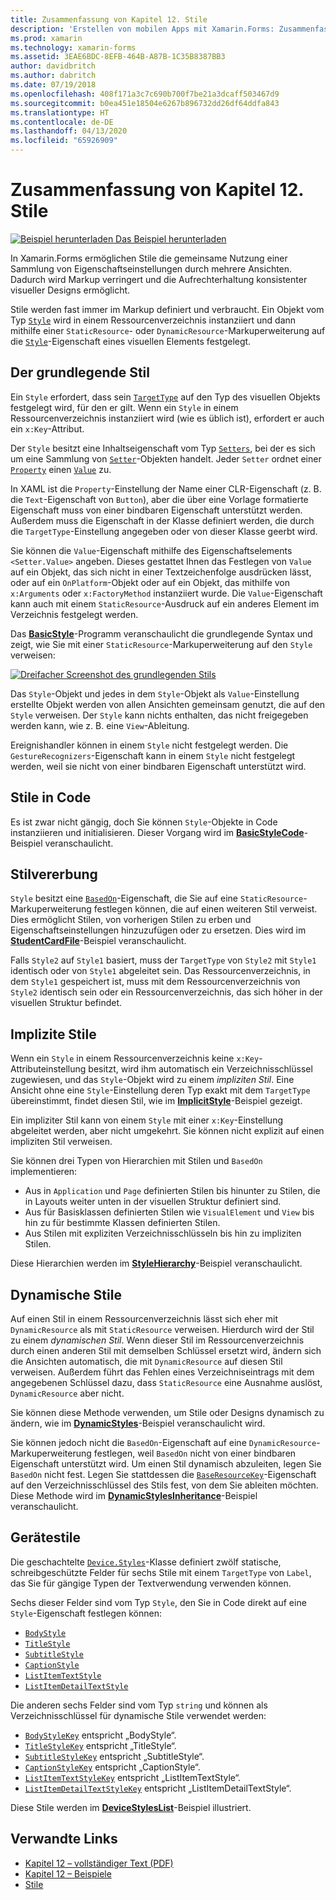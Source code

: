 ```yaml
---
title: Zusammenfassung von Kapitel 12. Stile
description: 'Erstellen von mobilen Apps mit Xamarin.Forms: Zusammenfassung von Kapitel 12. Stile'
ms.prod: xamarin
ms.technology: xamarin-forms
ms.assetid: 3EAE6BDC-8EFB-464B-A87B-1C35B8387BB3
author: davidbritch
ms.author: dabritch
ms.date: 07/19/2018
ms.openlocfilehash: 408f171a3c7c690b700f7be21a3dcaff503467d9
ms.sourcegitcommit: b0ea451e18504e6267b896732dd26df64ddfa843
ms.translationtype: HT
ms.contentlocale: de-DE
ms.lasthandoff: 04/13/2020
ms.locfileid: "65926909"
---
```

# <a name="summary-of-chapter-12-styles"></a>Zusammenfassung von Kapitel 12. Stile

[![Beispiel herunterladen](~/media/shared/download.png) Das Beispiel herunterladen](https://github.com/xamarin/xamarin-forms-book-samples/tree/master/Chapter12)

In Xamarin.Forms ermöglichen Stile die gemeinsame Nutzung einer Sammlung von Eigenschaftseinstellungen durch mehrere Ansichten. Dadurch wird Markup verringert und die Aufrechterhaltung konsistenter visueller Designs ermöglicht.

Stile werden fast immer im Markup definiert und verbraucht. Ein Objekt vom Typ [`Style`](xref:Xamarin.Forms.Style) wird in einem Ressourcenverzeichnis instanziiert und dann mithilfe einer `StaticResource`- oder `DynamicResource`-Markuperweiterung auf die [`Style`](xref:Xamarin.Forms.NavigableElement.Style)-Eigenschaft eines visuellen Elements festgelegt.

## <a name="the-basic-style"></a>Der grundlegende Stil

Ein `Style` erfordert, dass sein [`TargetType`](xref:Xamarin.Forms.Style.TargetType) auf den Typ des visuellen Objekts festgelegt wird, für den er gilt. Wenn ein `Style` in einem Ressourcenverzeichnis instanziiert wird (wie es üblich ist), erfordert er auch ein `x:Key`-Attribut.

Der `Style` besitzt eine Inhaltseigenschaft vom Typ [`Setters`](xref:Xamarin.Forms.Style.Setters), bei der es sich um eine Sammlung von [`Setter`](xref:Xamarin.Forms.Setter)-Objekten handelt. Jeder `Setter` ordnet einer [`Property`](xref:Xamarin.Forms.Setter.Property) einen [`Value`](xref:Xamarin.Forms.Setter.Value) zu.

In XAML ist die `Property`-Einstellung der Name einer CLR-Eigenschaft (z. B. die `Text`-Eigenschaft von `Button`), aber die über eine Vorlage formatierte Eigenschaft muss von einer bindbaren Eigenschaft unterstützt werden. Außerdem muss die Eigenschaft in der Klasse definiert werden, die durch die `TargetType`-Einstellung angegeben oder von dieser Klasse geerbt wird.

Sie können die `Value`-Eigenschaft mithilfe des Eigenschaftselements `<Setter.Value>` angeben. Dieses gestattet Ihnen das Festlegen von `Value` auf ein Objekt, das sich nicht in einer Textzeichenfolge ausdrücken lässt, oder auf ein `OnPlatform`-Objekt oder auf ein Objekt, das mithilfe von `x:Arguments` oder `x:FactoryMethod` instanziiert wurde. Die `Value`-Eigenschaft kann auch mit einem `StaticResource`-Ausdruck auf ein anderes Element im Verzeichnis festgelegt werden.

Das [**BasicStyle**](https://github.com/xamarin/xamarin-forms-book-samples/tree/master/Chapter12/BasicStyle)-Programm veranschaulicht die grundlegende Syntax und zeigt, wie Sie mit einer `StaticResource`-Markuperweiterung auf den `Style` verweisen:

[![Dreifacher Screenshot des grundlegenden Stils](images/ch12fg01-small.png "Grundlegende Stile")](images/ch12fg01-large.png#lightbox "Grundlegende Stile")

Das `Style`-Objekt und jedes in dem `Style`-Objekt als `Value`-Einstellung erstellte Objekt werden von allen Ansichten gemeinsam genutzt, die auf den `Style` verweisen. Der `Style` kann nichts enthalten, das nicht freigegeben werden kann, wie z. B. eine `View`-Ableitung.

Ereignishandler können in einem `Style` nicht festgelegt werden. Die `GestureRecognizers`-Eigenschaft kann in einem `Style` nicht festgelegt werden, weil sie nicht von einer bindbaren Eigenschaft unterstützt wird.

## <a name="styles-in-code"></a>Stile in Code

Es ist zwar nicht gängig, doch Sie können `Style`-Objekte in Code instanziieren und initialisieren. Dieser Vorgang wird im [**BasicStyleCode**](https://github.com/xamarin/xamarin-forms-book-samples/tree/master/Chapter12/BasicStyleCode)-Beispiel veranschaulicht.

## <a name="style-inheritance"></a>Stilvererbung

`Style` besitzt eine [`BasedOn`](xref:Xamarin.Forms.Style.BasedOn)-Eigenschaft, die Sie auf eine `StaticResource`-Markuperweiterung festlegen können, die auf einen weiteren Stil verweist. Dies ermöglicht Stilen, von vorherigen Stilen zu erben und Eigenschaftseinstellungen hinzuzufügen oder zu ersetzen. Dies wird im [**StudentCardFile**](https://github.com/xamarin/xamarin-forms-book-samples/tree/master/Chapter12/StyleInheritance)-Beispiel veranschaulicht.

Falls `Style2` auf `Style1` basiert, muss der `TargetType` von `Style2` mit `Style1` identisch oder von `Style1` abgeleitet sein. Das Ressourcenverzeichnis, in dem `Style1` gespeichert ist, muss mit dem Ressourcenverzeichnis von `Style2` identisch sein oder ein Ressourcenverzeichnis, das sich höher in der visuellen Struktur befindet.

## <a name="implicit-styles"></a>Implizite Stile

Wenn ein `Style` in einem Ressourcenverzeichnis keine `x:Key`-Attributeinstellung besitzt, wird ihm automatisch ein Verzeichnisschlüssel zugewiesen, und das `Style`-Objekt wird zu einem *impliziten Stil*. Eine Ansicht ohne eine `Style`-Einstellung deren Typ exakt mit dem `TargetType` übereinstimmt, findet diesen Stil, wie im [**ImplicitStyle**](https://github.com/xamarin/xamarin-forms-book-samples/tree/master/Chapter12/ImplicitStyle)-Beispiel gezeigt.

Ein impliziter Stil kann von einem `Style` mit einer `x:Key`-Einstellung abgeleitet werden, aber nicht umgekehrt. Sie können nicht explizit auf einen impliziten Stil verweisen.

Sie können drei Typen von Hierarchien mit Stilen und `BasedOn` implementieren:

- Aus in `Application` und `Page` definierten Stilen bis hinunter zu Stilen, die in Layouts weiter unten in der visuellen Struktur definiert sind.
- Aus für Basisklassen definierten Stilen wie `VisualElement` und `View` bis hin zu für bestimmte Klassen definierten Stilen.
- Aus Stilen mit expliziten Verzeichnisschlüsseln bis hin zu impliziten Stilen.

Diese Hierarchien werden im [**StyleHierarchy**](https://github.com/xamarin/xamarin-forms-book-samples/tree/master/Chapter12/StyleHierarchy)-Beispiel veranschaulicht.

## <a name="dynamic-styles"></a>Dynamische Stile

Auf einen Stil in einem Ressourcenverzeichnis lässt sich eher mit `DynamicResource` als mit `StaticResource` verweisen. Hierdurch wird der Stil zu einem *dynamischen Stil*. Wenn dieser Stil im Ressourcenverzeichnis durch einen anderen Stil mit demselben Schlüssel ersetzt wird, ändern sich die Ansichten automatisch, die mit `DynamicResource` auf diesen Stil verweisen. Außerdem führt das Fehlen eines Verzeichniseintrags mit dem angegebenen Schlüssel dazu, dass `StaticResource` eine Ausnahme auslöst, `DynamicResource` aber nicht.

Sie können diese Methode verwenden, um Stile oder Designs dynamisch zu ändern, wie im [**DynamicStyles**](https://github.com/xamarin/xamarin-forms-book-samples/tree/master/Chapter12/DynamicStyles)-Beispiel veranschaulicht wird.

Sie können jedoch nicht die `BasedOn`-Eigenschaft auf eine `DynamicResource`-Markuperweiterung festlegen, weil `BasedOn` nicht von einer bindbaren Eigenschaft unterstützt wird. Um einen Stil dynamisch abzuleiten, legen Sie `BasedOn` nicht fest. Legen Sie stattdessen die [`BaseResourceKey`](xref:Xamarin.Forms.Style.BaseResourceKey)-Eigenschaft auf den Verzeichnisschlüssel des Stils fest, von dem Sie ableiten möchten. Diese Methode wird im [**DynamicStylesInheritance**](https://github.com/xamarin/xamarin-forms-book-samples/tree/master/Chapter12/DynaStylesInh)-Beispiel veranschaulicht.

## <a name="device-styles"></a>Gerätestile

Die geschachtelte [`Device.Styles`](xref:Xamarin.Forms.Device.Styles)-Klasse definiert zwölf statische, schreibgeschützte Felder für sechs Stile mit einem `TargetType` von `Label`, das Sie für gängige Typen der Textverwendung verwenden können.

Sechs dieser Felder sind vom Typ `Style`, den Sie in Code direkt auf eine `Style`-Eigenschaft festlegen können:

- [`BodyStyle`](xref:Xamarin.Forms.Device.Styles.BodyStyle)
- [`TitleStyle`](xref:Xamarin.Forms.Device.Styles.TitleStyle)
- [`SubtitleStyle`](xref:Xamarin.Forms.Device.Styles.SubtitleStyle)
- [`CaptionStyle`](xref:Xamarin.Forms.Device.Styles.CaptionStyle)
- [`ListItemTextStyle`](xref:Xamarin.Forms.Device.Styles.ListItemTextStyle)
- [`ListItemDetailTextStyle`](xref:Xamarin.Forms.Device.Styles.ListItemDetailTextStyle)

Die anderen sechs Felder sind vom Typ `string` und können als Verzeichnisschlüssel für dynamische Stile verwendet werden:

- [`BodyStyleKey`](xref:Xamarin.Forms.Device.Styles.BodyStyleKey) entspricht „BodyStyle“.
- [`TitleStyleKey`](xref:Xamarin.Forms.Device.Styles.TitleStyleKey) entspricht „TitleStyle“.
- [`SubtitleStyleKey`](xref:Xamarin.Forms.Device.Styles.SubtitleStyleKey) entspricht „SubtitleStyle“.
- [`CaptionStyleKey`](xref:Xamarin.Forms.Device.Styles.CaptionStyleKey) entspricht „CaptionStyle“.
- [`ListItemTextStyleKey`](xref:Xamarin.Forms.Device.Styles.ListItemTextStyleKey) entspricht „ListItemTextStyle“.
- [`ListItemDetailTextStyleKey`](xref:Xamarin.Forms.Device.Styles.ListItemDetailTextStyleKey) entspricht „ListItemDetailTextStyle“.

Diese Stile werden im [**DeviceStylesList**](https://github.com/xamarin/xamarin-forms-book-samples/tree/master/Chapter12/DeviceStylesList)-Beispiel illustriert.

## <a name="related-links"></a>Verwandte Links

- [Kapitel 12 – vollständiger Text (PDF)](https://download.xamarin.com/developer/xamarin-forms-book/XamarinFormsBook-Ch12-Apr2016.pdf)
- [Kapitel 12 – Beispiele](https://github.com/xamarin/xamarin-forms-book-samples/tree/master/Chapter12)
- [Stile](~/xamarin-forms/user-interface/styles/index.md)
